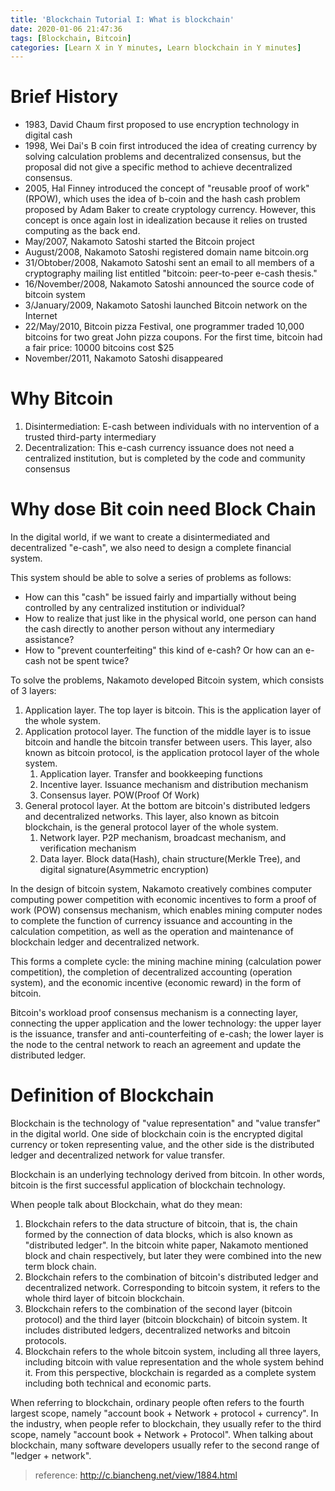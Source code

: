 ```yaml
---
title: 'Blockchain Tutorial I: What is blockchain'
date: 2020-01-06 21:47:36
tags: [Blockchain, Bitcoin]
categories: [Learn X in Y minutes, Learn blockchain in Y minutes]
---
```


# Brief History

- 1983, David Chaum first proposed to use encryption technology in digital cash
- 1998, Wei Dai's B coin first introduced the idea of creating currency by solving calculation problems and decentralized consensus, but the proposal did not give a specific method to achieve decentralized consensus.
- 2005, Hal Finney introduced the concept of "reusable proof of work" (RPOW), which uses the idea of b-coin and the hash cash problem proposed by Adam Baker to create cryptology currency. However, this concept is once again lost in idealization because it relies on trusted computing as the back end.
- May/2007, Nakamoto Satoshi started the Bitcoin project
- August/2008, Nakamoto Satoshi registered domain name bitcoin.org
- 31/Obtober/2008, Nakamoto Satoshi sent an email to all members of a cryptography mailing list entitled "bitcoin: peer-to-peer e-cash thesis."
- 16/November/2008, Nakamoto Satoshi announced the source code of bitcoin system
- 3/January/2009, Nakamoto Satoshi launched Bitcoin network on the Internet
- 22/May/2010, Bitcoin pizza Festival, one programmer traded 10,000 bitcoins for two great John pizza coupons. For the first time, bitcoin had a fair price: 10000 bitcoins cost $25
- November/2011, Nakamoto Satoshi disappeared

# Why Bitcoin

1. Disintermediation: E-cash between individuals with no intervention of a trusted third-party intermediary
2. Decentralization: This e-cash currency issuance does not need a centralized institution, but is completed by the code and community consensus

# Why dose Bit coin need Block Chain

In the digital world, if we want to create a disintermediated and decentralized "e-cash", we also need to design a complete financial system. 

This system should be able to solve a series of problems as follows:

- How can this "cash" be issued fairly and impartially without being controlled by any centralized institution or individual?
- How to realize that just like in the physical world, one person can hand the cash directly to another person without any intermediary assistance?
- How to "prevent counterfeiting" this kind of e-cash? Or how can an e-cash not be spent twice?

To solve the problems, Nakamoto developed Bitcoin system, which consists of 3 layers:

1. Application layer. The top layer is bitcoin. This is the application layer of the whole system.
2. Application protocol layer. The function of the middle layer is to issue bitcoin and handle the bitcoin transfer between users. This layer, also known as bitcoin protocol, is the application protocol layer of the whole system.
   1. Application layer. Transfer and bookkeeping functions
   2. Incentive layer. Issuance mechanism and distribution mechanism
   3. Consensus layer. POW(Proof Of Work)
3. General protocol layer. At the bottom are bitcoin's distributed ledgers and decentralized networks. This layer, also known as bitcoin blockchain, is the general protocol layer of the whole system.
   1. Network layer. P2P mechanism, broadcast mechanism, and verification mechanism
   2. Data layer. Block data(Hash), chain structure(Merkle Tree), and digital signature(Asymmetric encryption)

In the design of bitcoin system, Nakamoto creatively combines computer computing power competition with economic incentives to form a proof of work (POW) consensus mechanism, which enables mining computer nodes to complete the function of currency issuance and accounting in the calculation competition, as well as the operation and maintenance of blockchain ledger and decentralized network. 

This forms a complete cycle: the mining machine mining (calculation power competition), the completion of decentralized accounting (operation system), and the economic incentive (economic reward) in the form of bitcoin.

Bitcoin's workload proof consensus mechanism is a connecting layer, connecting the upper application and the lower technology: the upper layer is the issuance, transfer and anti-counterfeiting of e-cash; the lower layer is the node to the central network to reach an agreement and update the distributed ledger.

# Definition of Blockchain

Blockchain is the technology of "value representation" and "value transfer" in the digital world. One side of blockchain coin is the encrypted digital currency or token representing value, and the other side is the distributed ledger and decentralized network for value transfer.

Blockchain is an underlying technology derived from bitcoin. In other words, bitcoin is the first successful application of blockchain technology.

When people talk about Blockchain, what do they mean:

1. Blockchain refers to the data structure of bitcoin, that is, the chain formed by the connection of data blocks, which is also known as "distributed ledger". In the bitcoin white paper, Nakamoto mentioned block and chain respectively, but later they were combined into the new term block chain.
2. Blockchain refers to the combination of bitcoin's distributed ledger and decentralized network. Corresponding to bitcoin system, it refers to the whole third layer of bitcoin blockchain.
3. Blockchain refers to the combination of the second layer (bitcoin protocol) and the third layer (bitcoin blockchain) of bitcoin system. It includes distributed ledgers, decentralized networks and bitcoin protocols.
4. Blockchain refers to the whole bitcoin system, including all three layers, including bitcoin with value representation and the whole system behind it. From this perspective, blockchain is regarded as a complete system including both technical and economic parts.

When referring to blockchain, ordinary people often refers to the fourth largest scope, namely "account book + Network + protocol + currency". In the industry, when people refer to blockchain, they usually refer to the third scope, namely "account book + Network + Protocol". When talking about blockchain, many software developers usually refer to the second range of "ledger + network".

> reference:
> http://c.biancheng.net/view/1884.html